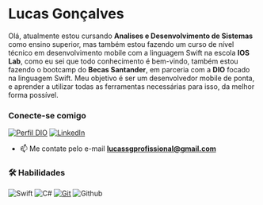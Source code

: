 ﻿# **Lucas Gonçalves**

Olá, atualmente estou cursando **Analises e Desenvolvimento de Sistemas** como ensino superior, mas também estou fazendo um curso de nível técnico em desenvolvimento mobile com a linguagem Swift na escola **IOS Lab**, como eu sei que todo conhecimento é bem-vindo, também estou fazendo o bootcamp do **Becas Santander**, em parceria com a **DIO** focado na linguagem Swift. Meu objetivo é ser um desenvolvedor mobile de ponta, e aprender a utilizar todas as ferramentas necessárias para isso, da melhor forma possível.

### Conecte-se comigo

[![Perfil DIO](https://img.shields.io/badge/-Meu%20Perfil%20na%20DIO-30A3DC?style=for-the-badge)](https://www.dio.me/users/lucassgprofissional)
[![LinkedIn](https://img.shields.io/badge/-LinkedIn-blue?style=for-the-badge&logo=linkedin&logoColor=white)](https://www.linkedin.com/in/lucassg-gon%C3%A7alves/)
- 📫 Me contate pelo e-mail **lucassgprofissional@gmail.com**
### 🛠️ Habilidades

![Swift](https://img.shields.io/badge/swift-F54A2A?style=for-the-badge&logo=swift&logoColor=white)
![C#](https://img.shields.io/badge/c%23-%23239120.svg?style=for-the-badge&logo=c-sharp&logoColor=white)
[![Git](https://img.shields.io/badge/Git-000?style=for-the-badge&logo=git&logoColor=E94D5F)](https://git-scm.com/doc)
![Github](https://img.shields.io/badge/GitHub-000?style=for-the-badge&logo=github&logoColor=30A3DC)



